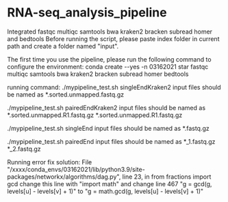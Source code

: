 # RNA-seq_analysis_pipeline
Integrated fastqc multiqc samtools bwa kraken2 bracken subread homer and bedtools
Before running the script, please paste index folder in current path and create a folder named "input".

The first time you use the pipeline, please run the following command to configure the environment:
conda create --yes -n 03162021 star fastqc multiqc samtools bwa kraken2 bracken subread homer bedtools

running command:
./mypipeline_test.sh singleEndKraken2
input files should be named as *.sorted.unmapped.fastq.gz

./mypipeline_test.sh pairedEndKraken2
input files should be named as *.sorted.unmapped.R1.fastq.gz *.sorted.unmapped.R1.fastq.gz

./mypipeline_test.sh singleEnd
input files should be named as *.fastq.gz

./mypipeline_test.sh pairedEnd
input files should be named as *_1.fastq.gz *_2.fastq.gz


Running error fix solution:
File "/xxxx/conda_envs/03162021/lib/python3.9/site-packages/networkx/algorithms/dag.py", line 23, in <module>
    from fractions import gcd
change this line with "import math"
and change line 467 "g = gcd(g, levels[u] - levels[v] + 1)" to "g = math.gcd(g, levels[u] - levels[v] + 1)"
